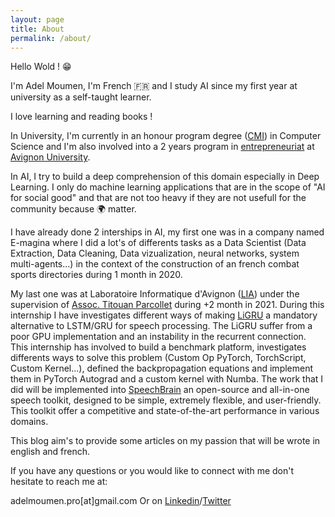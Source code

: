```yaml
---
layout: page
title: About
permalink: /about/
---
```


Hello Wold ! 😁

I'm Adel Moumen, I'm French 🇫🇷 and I study AI since my first year at university as a self-taught learner.

I love learning and reading books ! 

In University, I'm currently in an honour program degree ([CMI](https://reseau-figure.fr/)) in Computer Science and I'm also involved into a 2 years program in [entrepreneuriat](https://univ-avignon.fr/formations/orientation-et-insertion/l-entrepreneuriat-etudiant/l-entrepreneuriat-etudiant-15387.kjsp) at [Avignon University](https://ceri.univ-avignon.fr/formations/cursus-master-ingenierie-en-informatique/). 

In AI, I try to build a deep comprehension of this domain especially in Deep Learning. 
I only do machine learning applications that are in the scope of "AI for social good" and that are not too heavy if they are not usefull for the community because 🌍 matter. 

I have already done 2 interships in AI, my first one was in a company named E-magina where I did a lot's of differents tasks as a Data Scientist (Data Extraction, Data Cleaning, Data vizualization, neural networks, system multi-agents...) in the context of the construction of an french combat sports directories during 1 month in 2020.

 My last one was at Laboratoire Informatique d'Avignon ([LIA](https://lia.univ-avignon.fr/)) under the supervision of [Assoc. Titouan Parcollet](http://www.darnault-parcollet.fr/Parcollet/) during +2 month in 2021. During this internship I have investigates different ways of making [LiGRU](https://arxiv.org/pdf/1803.10225.pdf) a mandatory alternative to LSTM/GRU for speech processing. The LiGRU suffer from a poor GPU implementation and an instability in the recurrent connection. This internship has involved to build a benchmark platform, investigates differents ways to solve this problem (Custom Op PyTorch, TorchScript, Custom Kernel...), defined the backpropagation equations and implement them in PyTorch Autograd and a custom kernel with Numba. The work that I did will be implemented into [SpeechBrain](https://speechbrain.github.io/) an open-source and all-in-one speech toolkit, designed to be simple, extremely flexible, and user-friendly. This toolkit offer a competitive and state-of-the-art performance in various domains. 

This blog aim's to provide some articles on my passion that will be wrote in english and french. 

If you have any questions or you would like to connect with me don't hesitate to reach me at:

adelmoumen.pro[at]gmail.com Or on [Linkedin](https://www.linkedin.com/in/adel-moumen-514b6a1ba/)/[Twitter](https://twitter.com/frhumanlearning)


